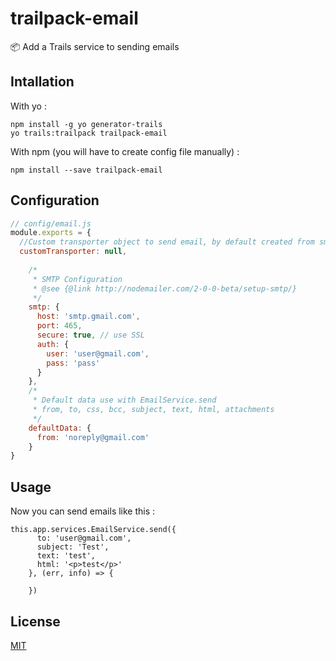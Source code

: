 # trailpack-email
:package: Add a Trails service to sending emails

## Intallation
With yo : 

```
npm install -g yo generator-trails
yo trails:trailpack trailpack-email
```

With npm (you will have to create config file manually) :
 
`npm install --save trailpack-email`

## Configuration
```js
// config/email.js
module.exports = {
  //Custom transporter object to send email, by default created from smtp values but can be override here
  customTransporter: null,
  
    /*
     * SMTP Configuration
     * @see {@link http://nodemailer.com/2-0-0-beta/setup-smtp/}
     */
    smtp: {
      host: 'smtp.gmail.com',
      port: 465,
      secure: true, // use SSL
      auth: {
        user: 'user@gmail.com',
        pass: 'pass'
      }
    },
    /*
     * Default data use with EmailService.send
     * from, to, css, bcc, subject, text, html, attachments
     */
    defaultData: {
      from: 'noreply@gmail.com'
    }
}
```

## Usage
Now you can send emails like this : 

```
this.app.services.EmailService.send({
      to: 'user@gmail.com',
      subject: 'Test',
      text: 'test',
      html: '<p>test</p>'
    }, (err, info) => {

    })
```

## License
[MIT](https://github.com/jaumard/trailpack-email/blob/master/LICENSE)
